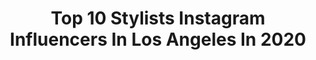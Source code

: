 ---
title: Top 10 Stylists Instagram Influencers In Los Angeles In 2020
description: >-
  Find top stylists Instagram influencers in Los Angeles in 2020. Most popular hashtags: #fashion #losangeles #tiktok #losangelesmodel.
platform: Instagram
profiles:
  - username: "alexusshefts"
    fullname: >-
      Alexus Shefts
    location: "United States"
    followers: 33885
    engagement: 158
    commentsToLikes: 0.044372
    avatar: "https://scontent-lhr8-1.cdninstagram.com/v/t51.2885-19/s320x320/92703962_216069509835804_4321629624044879872_n.jpg?_nc_ht=scontent-lhr8-1.cdninstagram.com&_nc_ohc=cEDIy_qeC9EAX9ddzle&oh=713f7e003b73c175e1483dae8f6b7434&oe=5EBB8BC5"
    verified: false
    hashtags: "#stylebyalexusshefts, #ryujiimaichi, #ryuji, #jsoulbrothers"
  - username: "jakesammis"
    fullname: >-
      Jake Sammis
    location: "United States"
    followers: 9169
    engagement: 646
    commentsToLikes: 0.031749
    avatar: "https://scontent-lhr8-1.cdninstagram.com/v/t51.2885-19/s320x320/22582114_1338809342895258_1744133184649428992_n.jpg?_nc_ht=scontent-lhr8-1.cdninstagram.com&_nc_ohc=oW_YlnyxeL0AX9BG0XE&oh=55cbf57a3c0e19100a07a934de3bb96a&oe=5EB8EF23"
    verified: false
    hashtags: "#outtake, #euphoria"
  - username: "jacfleurant"
    fullname: >-
      jac fleurant
    location: "United States"
    followers: 17158
    engagement: 134
    commentsToLikes: 0.029771
    avatar: "https://scontent-lga3-1.cdninstagram.com/v/t51.2885-19/s320x320/90088759_265278324478491_4529297249926119424_n.jpg?_nc_ht=scontent-lga3-1.cdninstagram.com&_nc_ohc=rl5UkQnE7U0AX92lBn4&oh=9bdb5045b389f7c70d5e22df6e6235fb&oe=5EB2E79D"
    verified: false
    hashtags: ""
  - username: "jamaljosef"
    fullname: >-
      Jamal Josef
    location: "United States"
    followers: 7762
    engagement: 818
    commentsToLikes: 0.061846
    avatar: "https://scontent-ams4-1.cdninstagram.com/v/t51.2885-19/s320x320/39966748_709440079407106_6531793530841464832_n.jpg?_nc_ht=scontent-ams4-1.cdninstagram.com&_nc_ohc=EfuURFKuiZoAX9I6SMS&oh=11282886ab7f654081d5ad7b0984e5f3&oe=5EB8EDB7"
    verified: false
    hashtags: "#uptown, #2019, #moesha, #hbcutimes"
  - username: "fashionablysurfed"
    fullname: >-
      A L L Y S A 🐚
    location: "United States"
    followers: 28987
    engagement: 383
    commentsToLikes: 0.099521
    avatar: "https://scontent-lhr8-1.cdninstagram.com/v/t51.2885-19/s320x320/79447640_853273528439702_1850136984719196160_n.jpg?_nc_ht=scontent-lhr8-1.cdninstagram.com&_nc_ohc=qqSSAXALI6gAX-8Ev2R&oh=d0ddab6f3daf18565b4f701afb4d022d&oe=5EBAEB84"
    verified: false
    hashtags: "#revolvearoundthehouse, #grlfrnddenim, #shopwillow, #lastreetstyle"
  - username: "bonitarebel"
    fullname: >-
      TikTok: Bonitarebel
    location: "United States"
    followers: 67550
    engagement: 915
    commentsToLikes: 0.016691
    avatar: "https://scontent-lhr8-1.cdninstagram.com/v/t51.2885-19/s320x320/92549733_534205857483231_3478099232521453568_n.jpg?_nc_ht=scontent-lhr8-1.cdninstagram.com&_nc_ohc=XJvjxees0LcAX-nnXhh&oh=13c6ebd561b3d46099a23982eb9d2efc&oe=5EBC6DA6"
    verified: true
    hashtags: "#curly, #melaninpoppin, #melaningoddess, #goddesslocs"
  - username: "joshandsnow"
    fullname: >-
      Josh White And Snow White🐩🌀
    location: "United States"
    followers: 6227
    engagement: 1725
    commentsToLikes: 0.052410
    avatar: "https://scontent-lhr8-1.cdninstagram.com/v/t51.2885-19/s320x320/67547020_398013197513416_5021249478389137408_n.jpg?_nc_ht=scontent-lhr8-1.cdninstagram.com&_nc_ohc=PKqWh-Nr_QIAX_vBC_C&oh=c1d98237cea561c34a3d1bf5c305eb2e&oe=5EBA3375"
    verified: false
    hashtags: "#lemkelooks"
  - username: "dureen"
    fullname: >-
      DUREEN.COM
    location: "United States"
    followers: 2777
    engagement: 896
    commentsToLikes: 0.100003
    avatar: "https://scontent-lhr8-1.cdninstagram.com/v/t51.2885-19/s320x320/58708196_443241649757967_24580853749252096_n.jpg?_nc_ht=scontent-lhr8-1.cdninstagram.com&_nc_ohc=UAIPbz0MUd0AX9txWeW&oh=af79d77b5e3c3f35573591d31a7c2ff0&oe=5EB8EDEB"
    verified: false
    hashtags: "#stayhome, #youtube, #wakeupcallfest, #35mm"
  - username: "madelinesideras"
    fullname: >-
      Madeline Sideras
    location: "United States"
    followers: 2376
    engagement: 1171
    commentsToLikes: 0.076343
    avatar: "https://scontent-lht6-1.cdninstagram.com/v/t51.2885-19/s320x320/62560295_360202748001427_1406406587471364096_n.jpg?_nc_ht=scontent-lht6-1.cdninstagram.com&_nc_ohc=8RxHFoy9rQ0AX_TEkYH&oh=e284b1faf73be3f38e775282c2dd106e&oe=5EB94073"
    verified: false
    hashtags: "#downtown, #platinumblonde, #beautyeditorial, #jouercosmetics"
  - username: "brytnijean"
    fullname: >-
      Brytni Jean
    location: "United States"
    followers: 9740
    engagement: 595
    commentsToLikes: 0.024266
    avatar: "https://scontent-lhr8-1.cdninstagram.com/v/t51.2885-19/s320x320/84455852_501905707394665_3050440920722833408_n.jpg?_nc_ht=scontent-lhr8-1.cdninstagram.com&_nc_ohc=SlWJWx_7PrEAX8zKbof&oh=7613f9e61ae402a482766e4d55084f9c&oe=5EBBA76B"
    verified: false
    hashtags: "#badforthegoodtimes"
---